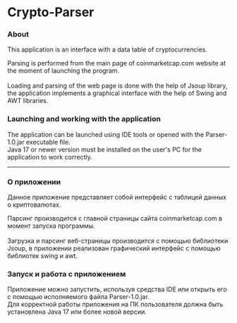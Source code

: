 # Crypto-Parser

### About 

This application is an interface with a data table of cryptocurrencies.

Parsing is performed from the main page of coinmarketcap.com website at the moment of launching the program.<br/><br/> Loading and parsing of the web page is done with the help of Jsoup library, the application implements a graphical interface with the help of Swing and AWT libraries.

### Launching and working with the application

The application can be launched using IDE tools or opened with the Parser-1.0.jar executable file.<br/>
Java 17 or newer version must be installed on the user's PC for the application to work correctly.

<hr>

### О приложении

Данное приложение представляет собой интерфейс с таблицей данных о криптовалютах.

Парсинг производится с главной страницы сайта coinmarketcap.com в момент запуска программы.<br/><br/> Загрузка и парсинг веб-страницы производится с помощью библиотеки Jsoup, в приложении реализован графический интерфейс с помощью библиотек swing и awt.

### Запуск и работа с приложением

Приложение можно запустить, используя средства IDE или открыть его с помощью исполняемого файла Parser-1.0.jar.<br/>
Для корректной работы приложения на ПК пользователя должна быть установлена Java 17 или более новой версии.

